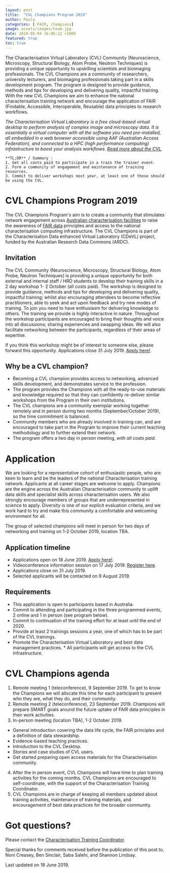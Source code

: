 ```yaml
---
layout: post
title:  "CVL Champions Program 2019"
author: Paula
categories: [ FAIR, champions]
image: assets/images/team.jpg
date: 2019-05-04 16:06:12 +1000
featured: true
toc: true
---
```

The Characterisation Virtual Laboratory (CVL) Community (Neuroscience,
Microscopy, Structural Biology, Atom Probe, Neutron Techniques) is providing a
unique opportunity to upskilling scientists and bioimaging professionals.
The CVL Champions are a community of researchers, university lecturers, and
bioimaging professionals taking part in a skills development program. The
program is designed to provide guidance, methods and tips for developing and
delivering quality, impactful training. With the new CVL Champions we aim
to enhance the national characterisation training network and encourage the application of FAIR (Findable, Accessible, Interoperable, Reusable) data principles to research workflows.

*The Characterisation Virtual Laboratory is a free cloud-based virtual desktop to perform analysis of complex image and microscopy data. It is essentially a virtual computer with all the software you need pre-installed, all embedded in a web browser accessible using AAF (Australian Access Federation), and connected to a HPC (high performance computing) infrastructure to boost your analysis workflows. [Read more about the CVL](../about).*

    **TL;DR** / Summary :
    1. Get all costs paid to participate in a train the trainer event.
    2. Form a community of engagement and maintenance of training resources.
    3. Commit to deliver workshops next year, at least one of these should be using the CVL.

# CVL Champions Program 2019

The CVL Champions Program's aim is to create a community that stimulates network engagement across [Australian characterisation facilities](../AustralianCharacterisationFacilities) to raise the awareness of [FAIR data](https://www.ands.org.au/working-with-data/fairdata) principles and access to the national characterisation computing infrastructure. The CVL Champions is part of the Characterisation Data enhanced Virtual Laboratory (CDeVL) project, funded by the Australian Research Data Commons (ARDC).

## Invitation

The CVL Community (Neuroscience, Microscopy, Structural Biology, Atom Probe,
Neutron Techniques) is providing a unique opportunity for both external and
internal staff / HRD students to develop their training skills in a 2 day
workshop 1- 2 October (all costs paid). The workshop is designed to provide
guidance, methods and tips for developing and delivering quality, impactful
training; whilst also encouraging attendees to become reflective practitioners,
able to seek and act upon feedback and try new modes of training. To join you
need to have enthusiasm for delivering knowledge to others. The training we
provide is highly interactive in nature. Throughout the workshop participants
are encouraged to bring their thoughts and voice into all discussions; sharing
experiences and swapping ideas. We will also facilitate networking between
the participants, regardless of their areas of expertise.

If you think this workshop might be of interest to someone else, please
forward this opportunity. Applications close 31 July 2019. [Apply here!](https://survey.zohopublic.com/zs/PKCNyN).

## Why be a CVL champion?

* Becoming a CVL champion provides access to networking, advanced skills development, and demonstrates service to the profession.
* The program provides the Champions with all the ready-to-use materials and knowledge required so that they can confidently re-deliver similar workshops from the Program in their own institutions.
* The CVL champions are a community exemplar working together remotely and in person during two months (September/October 2019), so the time commitment is balanced.
* Community members who are already involved in training can, and are encouraged to take part in the Program to improve their current teaching methodology and to further extend their network.
* The program offers a two day in person meeting, *with all costs paid*.

# Application

We are looking for a representative cohort of enthusiastic people, who are keen to learn and be the leaders of the national Characterisation training network. Applicants at all career stages are welcome to apply. Champions are the engine across the Australian Characterisation community to uplift data skills and specialist skills across characterisation users.
We also strongly encourage members of groups that are underrepresented in science to apply. Diversity is one of our explicit evaluation criteria, and we work hard to try and make this community a comfortable and welcoming environment for all.

The group of selected champions will meet in person for two days of networking and training on 1-2 October 2019, location TBA.

## Application timeline

* Applications open on 18 June 2019. [Apply here!](https://survey.zohopublic.com/zs/PKCNyN).
* Videoconference information session on 17 July 2019. [Register here](https://www.eventbrite.com.au/e/cvl-champions-information-session-via-zoom-tickets-62036833840).
* Applications close on 31 July 2019.
* Selected applicants will be contacted on 9 August 2019.

## Requirements

* This application is open to participants based in Australia.
* Commit to attending and participating in the three programmed events, 2 online and 1 in person (see program below).
* Commit to continuation of the training effort for at least until the end of 2020.
* Provide at least 2 trainings sessions a year, one of which has to be part of the CVL trainings.
* Promote the Characterisation Virtual Laboratory and best data management practices. * All participants will get access to the CVL infrastructure.

# CVL Champions agenda

1. Remote meeting 1 (teleconference), 9 September 2019.
To get to know the Champions we will allocate this time for each participant to present who they are, what they do, and their community.
2. Remote meeting 2 (teleconference), 23 September 2019.
Champions will prepare SMART goals around the future uptake of FAIR data principles in their work activities.
3. In-person meeting (location TBA), 1-2 October 2019.
  * General introduction covering the data life cycle, the FAIR principles and a definition of data stewardship.
  * Evidence-based teaching practices.
  * Introduction to the CVL Desktop.
  * Stories and case studies of CVL users.
  * Get started preparing open access materials for the Characterisation community.
4. After the in person event, CVL Champions will have time to plan training activities for the coming months. CVL Champions are encouraged to self-coordinate, with the support of the Characterisation Training Coordinator.
5. CVL Champions are in charge of keeping all members updated about training activities, maintenance of training materials, and encouragement of best data practices for the broader community.

# Got questions?

Please contact the [Characterisation Training Coordinator](mailto:p.martinez@uq.edu.au).

Special thanks for comments received before the publication of this post to,  Noni Creasey, Ben Sinclair, Saba Salehi, and Shannon Lindsay.

Last updated on 18 June 2019.
